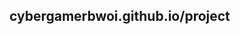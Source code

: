 ## cybergamerbwoi.github.io/project

<!--
**cybergamerbwoi/cybergamerbwoi** is a ✨ _special_ ✨ repository because its `README.md` (this file) appears on your GitHub profile.

